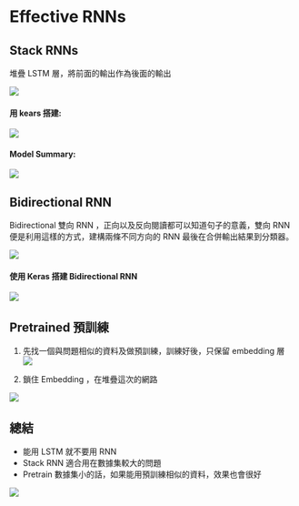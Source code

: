 # Effective RNNs 

## Stack RNNs


堆疊 LSTM 層，將前面的輸出作為後面的輸出

![](https://i.imgur.com/4uoPIkm.png)

#### 用 kears 搭建:

![](https://i.imgur.com/kRfJ2cw.png)

#### Model Summary: 

![](https://i.imgur.com/sFkCo99.png)

## Bidirectional RNN
Bidirectional 雙向 RNN ，正向以及反向閱讀都可以知道句子的意義，雙向 RNN 便是利用這樣的方式，建構兩條不同方向的 RNN 最後在合併輸出結果到分類器。

![](https://i.imgur.com/t1MIRCe.png)

#### 使用 Keras 搭建 Bidirectional RNN

![](https://i.imgur.com/pKOWxsU.png)


## Pretrained 預訓練

1. 先找一個與問題相似的資料及做預訓練，訓練好後，只保留 embedding 層
![](https://i.imgur.com/n52YEaH.png)

2. 鎖住 Embedding ，在堆疊這次的網路

![](https://i.imgur.com/w0jRbux.png)

## 總結


- 能用 LSTM 就不要用 RNN
- Stack RNN 適合用在數據集較大的問題
- Pretrain 數據集小的話，如果能用預訓練相似的資料，效果也會很好

![](https://i.imgur.com/wHLmGLu.png)


